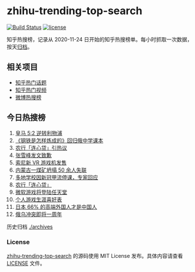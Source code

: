 # zhihu-trending-top-search

[![Build Status](https://github.com/justjavac/zhihu-trending-top-search/workflows/ci/badge.svg?branch=main)](https://github.com/justjavac/zhihu-trending-top-search/actions)
[![license](https://img.shields.io/github/license/justjavac/zhihu-trending-top-search)](https://github.com/justjavac/zhihu-trending-top-search/blob/main/LICENSE)

知乎热搜榜，记录从 2020-11-24 日开始的知乎热搜榜单。每小时抓取一次数据，按天[归档](./archives)。

## 相关项目

- [知乎热门话题](https://github.com/justjavac/zhihu-trending-hot-questions)
- [知乎热门视频](https://github.com/justjavac/zhihu-trending-hot-video)
- [微博热搜榜](https://github.com/justjavac/weibo-trending-hot-search)

## 今日热搜榜

<!-- BEGIN -->
<!-- 最后更新时间 Wed Feb 22 2023 21:17:59 GMT+0800 (China Standard Time) -->

1. [皇马 5:2 逆转利物浦](https://www.zhihu.com/search?q=%E7%9A%87%E9%A9%AC%205%3A2%20%E9%80%86%E8%BD%AC%E5%88%A9%E7%89%A9%E6%B5%A6)
1. [《钢铁是怎样炼成的》回归俄中学课本](https://www.zhihu.com/search?q=%E3%80%8A%E9%92%A2%E9%93%81%E6%98%AF%E6%80%8E%E6%A0%B7%E7%82%BC%E6%88%90%E7%9A%84%E3%80%8B%E5%9B%9E%E5%BD%92%E4%BF%84%E4%B8%AD%E5%AD%A6%E8%AF%BE%E6%9C%AC)
1. [农行「连心贷」引热议](https://www.zhihu.com/search?q=%E5%86%9C%E8%A1%8C%E3%80%8C%E8%BF%9E%E5%BF%83%E8%B4%B7%E3%80%8D%E5%BC%95%E7%83%AD%E8%AE%AE)
1. [张雪峰发文致歉](https://www.zhihu.com/search?q=%E5%BC%A0%E9%9B%AA%E5%B3%B0%E5%8F%91%E6%96%87%E8%87%B4%E6%AD%89)
1. [索尼新 VR 游戏机发售](https://www.zhihu.com/search?q=%E7%B4%A2%E5%B0%BC%E6%96%B0%20VR%20%E6%B8%B8%E6%88%8F%E6%9C%BA%E5%8F%91%E5%94%AE)
1. [内蒙古一煤矿坍塌 50 余人失联](https://www.zhihu.com/search?q=%E5%86%85%E8%92%99%E5%8F%A4%E4%B8%80%E7%85%A4%E7%9F%BF%E5%9D%8D%E5%A1%8C%2050%20%E4%BD%99%E4%BA%BA%E5%A4%B1%E8%81%94)
1. [多地学校因新冠甲流停课，专家回应](https://www.zhihu.com/search?q=%E5%A4%9A%E5%9C%B0%E5%AD%A6%E6%A0%A1%E5%9B%A0%E6%96%B0%E5%86%A0%E7%94%B2%E6%B5%81%E5%81%9C%E8%AF%BE%EF%BC%8C%E4%B8%93%E5%AE%B6%E5%9B%9E%E5%BA%94)
1. [农行「连心贷」](https://www.zhihu.com/search?q=%E5%86%9C%E8%A1%8C%E3%80%8C%E8%BF%9E%E5%BF%83%E8%B4%B7%E3%80%8D)
1. [微软游戏将登陆任天堂](https://www.zhihu.com/search?q=%E5%BE%AE%E8%BD%AF%E6%B8%B8%E6%88%8F%E5%B0%86%E7%99%BB%E9%99%86%E4%BB%BB%E5%A4%A9%E5%A0%82)
1. [个人游戏生涯喜好表](https://www.zhihu.com/search?q=%E4%B8%AA%E4%BA%BA%E6%B8%B8%E6%88%8F%E7%94%9F%E6%B6%AF%E5%96%9C%E5%A5%BD%E8%A1%A8)
1. [日本 66% 的高端外国人才是中国人](https://www.zhihu.com/search?q=%E6%97%A5%E6%9C%AC%2066%25%20%E7%9A%84%E9%AB%98%E7%AB%AF%E5%A4%96%E5%9B%BD%E4%BA%BA%E6%89%8D%E6%98%AF%E4%B8%AD%E5%9B%BD%E4%BA%BA)
1. [俄乌冲突即将一周年](https://www.zhihu.com/search?q=%E4%BF%84%E4%B9%8C%E5%86%B2%E7%AA%81%E5%8D%B3%E5%B0%86%E4%B8%80%E5%91%A8%E5%B9%B4)

<!-- END -->

历史归档 [./archives](./archives)

### License

[zhihu-trending-top-search](https://github.com/justjavac/zhihu-trending-top-search) 的源码使用 MIT License
发布。具体内容请查看 [LICENSE](./LICENSE) 文件。
